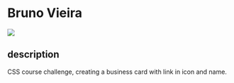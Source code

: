 <h1> Bruno Vieira </h1>
 <img src= "./imagens/cartãodevisitas.png">

<h2> description </h2>
CSS course challenge, creating a business card with link in icon and name.